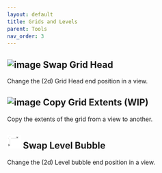 ```yaml
---
layout: default
title: Grids and Levels
parent: Tools
nav_order: 3
---
```


## ![image](https://raw.githubusercontent.com/giobel/ReviTab/master/ReviTab/Resources/swapGrids.png) Swap Grid Head

Change the (2d) Grid Head end position in a view.

## ![image](https://raw.githubusercontent.com/giobel/ReviTab/master/ReviTab/Resources/copyGridExtents.png) Copy Grid Extents (WIP)

Copy the extents of the grid from a view to another.

## ![image](https://raw.githubusercontent.com/giobel/ReviTab/master/ReviTab/Resources/swapLevels.png) Swap Level Bubble

Change the (2d) Level bubble end position in a view.



